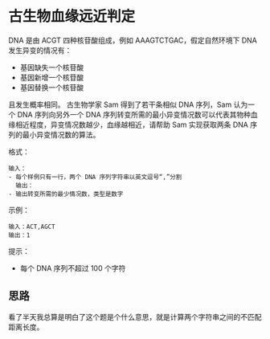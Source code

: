 # 古生物血缘远近判定

DNA 是由 ACGT 四种核苷酸组成，例如 AAAGTCTGAC，假定自然环境下 DNA 发生异变的情况有：

- 基因缺失一个核苷酸
- 基因新增一个核苷酸
- 基因替换一个核苷酸

且发生概率相同。
古生物学家 Sam 得到了若干条相似 DNA 序列，Sam 认为一个 DNA 序列向另外一个 DNA 序列转变所需的最小异变情况数可以代表其物种血缘相近程度，异变情况数越少，血缘越相近，请帮助 Sam 实现获取两条 DNA 序列的最小异变情况数的算法。

格式：

```
输入：
- 每个样例只有一行，两个 DNA 序列字符串以英文逗号“,”分割
  输出：
- 输出转变所需的最少情况数，类型是数字
```

示例：

```
输入：ACT,AGCT
输出：1
```


提示：

- 每个 DNA 序列不超过 100 个字符

## 思路

看了半天我总算是明白了这个题是个什么意思，就是计算两个字符串之间的不匹配距离长度。

```python

```

